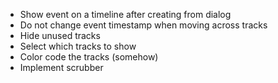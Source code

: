 - Show event on a timeline after creating from dialog
- Do not change event timestamp when moving across tracks
- Hide unused tracks
- Select which tracks to show
- Color code the tracks (somehow)
- Implement scrubber
